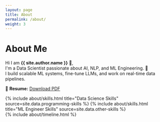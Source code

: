 ```yaml
---
layout: page
title: About
permalink: /about/
weight: 3
---
```


# **About Me**

Hi I am **{{ site.author.name }}** :wave:,<br>
I'm a Data Scientist passionate about AI, NLP, and ML Engineering. 🚀  
I build scalable ML systems, fine-tune LLMs, and work on real-time data pipelines.

📌 **Resume:** [Download PDF](/assets/Resume_Sudhanshu_Manohar_Resume_v4.4.pdf)

<div class="row">
{% include about/skills.html title="Data Science Skills" source=site.data.programming-skills %}
{% include about/skills.html title="ML Engineer Skills" source=site.data.other-skills %}
</div>

<div class="row">
{% include about/timeline.html %}
</div>